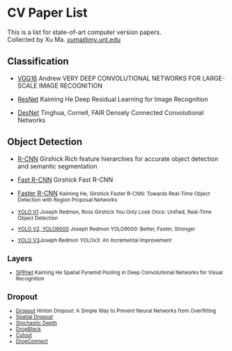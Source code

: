 # CV Paper List
This is a list for state-of-art computer version papers.<br>
Collected by Xu Ma.  <xuma@my.unt.edu>


## Classification
 + [VGG16](https://arxiv.org/pdf/1409.1556.pdf "VGG16") Andrew
	VERY DEEP CONVOLUTIONAL NETWORKS FOR LARGE-SCALE IMAGE RECOGNITION
	
 + [ResNet](https://arxiv.org/pdf/1512.03385.pdf) Kaiming He
	Deep Residual Learning for Image Recognition
 + [DesNet](https://arxiv.org/pdf/1608.06993.pdf) Tinghua, Cornell, FAIR
 Densely Connected Convolutional Networks
 
## Object Detection
 + [R-CNN](https://arxiv.org/pdf/1311.2524.pdf) Girshick
 Rich feature hierarchies for accurate object detection and semantic segmentation
 + [Fast R-CNN](https://arxiv.org/pdf/1504.08083.pdf) Girshick
 Fast R-CNN
 + [Faster R-CNN](https://arxiv.org/pdf/1506.01497.pdf) <small>Kaiming He, Girshick
 Faster R-CNN: Towards Real-Time Object Detection with Region Proposal Networks


+ [YOLO V1](https://arxiv.org/pdf/1506.02640.pdf) Joseph Redmon, Ross Girshick
 You Only Look Once: Unified, Real-Time Object Detection
+ [YOLO V2, YOLO9000](https://arxiv.org/pdf/1612.08242.pdf) Joseph Redmon
YOLO9000: Better, Faster, Stronger
+ [YOLO V3](https://arxiv.org/pdf/1804.02767.pdf)Joseph Redmon
YOLOv3: An Incremental Improvement

## Layers
+ [SPPnet](https://arxiv.org/pdf/1406.4729.pdf) Kaiming He
Spatial Pyramid Pooling in Deep Convolutional Networks for Visual Recognition

## Dropout
+ [Dropout](http://jmlr.org/papers/volume15/srivastava14a/srivastava14a.pdf) Hinton
Dropout: A Simple Way to Prevent Neural Networks from Overfitting
+ [Spatial Dropout]()
+ [Stochastic Depth]()
+ [DropBlock]()
+ [Cutout]()
+ [DropConnect]()
